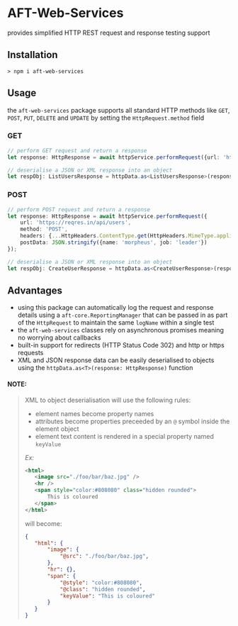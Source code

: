 # AFT-Web-Services
provides simplified HTTP REST request and response testing support

## Installation
`> npm i aft-web-services`

## Usage
the `aft-web-services` package supports all standard HTTP methods like `GET`, `POST`, `PUT`, `DELETE` and `UPDATE` by setting the `HttpRequest.method` field
### GET
```typescript
// perform GET request and return a response
let response: HttpResponse = await httpService.performRequest({url: 'https://reqres.in/api/users?page=2'});

// deserialise a JSON or XML response into an object
let respObj: ListUsersResponse = httpData.as<ListUsersResponse>(response);
```

### POST
```typescript
// perform POST request and return a response
let response: HttpResponse = await httpService.performRequest({
    url: 'https://reqres.in/api/users',
    method: 'POST',
    headers: {...HttpHeaders.ContentType.get(HttpHeaders.MimeType.applicationJson)},
    postData: JSON.stringify({name: 'morpheus', job: 'leader'})
});

// deserialise a JSON or XML response into an object
let respObj: CreateUserResponse = httpData.as<CreateUserResponse>(response);
```

## Advantages
- using this package can automatically log the request and response details using a `aft-core.ReportingManager` that can be passed in as part of the `HttpRequest` to maintain the same `logName` within a single test
- the `aft-web-services` classes rely on asynchronous promises meaning no worrying about callbacks
- built-in support for redirects (HTTP Status Code 302) and http or https requests
- XML and JSON response data can be easily deserialised to objects using the `httpData.as<T>(response: HttpResponse)` function

#### NOTE:
> XML to object deserialisation will use the following rules:
> - element names become property names
> - attributes become properties preceeded by an `@` symbol inside the element object
> - element text content is rendered in a special property named `keyValue`
> 
> *Ex:*
> ```xml
> <html>
>    <image src="./foo/bar/baz.jpg" />
>    <hr />
>    <span style="color:#808080" class="hidden rounded">
>        This is coloured
>    </span>
> </html>
> ```
> will become:
> ```json
> {
>    "html": {
>        "image": {
>            "@src": "./foo/bar/baz.jpg",
>        },
>        "hr": {},
>        "span": {
>            "@style": "color:#808080",
>            "@class": "hidden rounded",
>            "keyValue": "This is coloured"
>        }
>    }
> }
> ```
